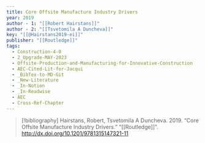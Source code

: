 ```yaml
---
title: Core Offsite Manufacture Industry Drivers
year: 2019
author - 1: "[[Robert Hairstans]]"
author - 2: "[[Tsvetomila A Duncheva]]"
key: "[[@Hairstans2019-ei]]"
publisher: "[[Routledge]]"
tags:
  - Construction-4-0
  - 2_Upgrade-MAY-2023
  - Offsite-Production-and-Manufacturing-for-Innovative-Construction
  - AEC-Cited-Lit-for-Jacqui
  - _BibTex-to-MD-Git
  - _New-Literature
  - _In-Notion
  - _In-Readwise
  - AEC
  - Cross-Ref-Chapter
---
```


> [!bibliography]
> Hairstans, Robert, Tsvetomila A Duncheva. 2019. “Core Offsite Manufacture Industry Drivers.” "[[Routledge]]". http://dx.doi.org/10.1201/9781315147321-11